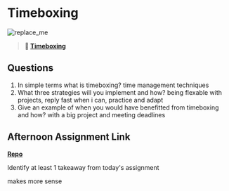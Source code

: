 # Timeboxing

![replace_me](https://codeworks.blob.core.windows.net/public/assets/img/illustrations/placeholder.svg)
> **📖 [Timeboxing](https://codeworksacademy.com/fs-student-guide/resources/wk5/03-Timeboxing)**

## Questions

1. In simple terms what is timeboxing?
time management techniques
2. What three strategies will you implement and how?
being flexable with projects, reply fast when i can, practice and adapt
3. Give an example of when you would have benefitted from timeboxing and how? 
with a big project and meeting deadlines
## Afternoon Assignment Link

**[Repo](https://github.com/juliopleon/burgers)**

Identify at least 1 takeaway from today's assignment

makes more sense